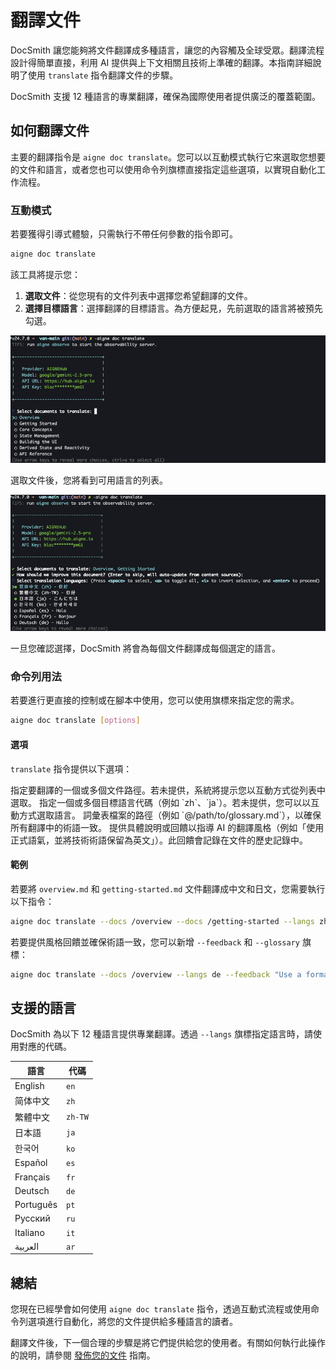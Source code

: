 # 翻譯文件

DocSmith 讓您能夠將文件翻譯成多種語言，讓您的內容觸及全球受眾。翻譯流程設計得簡單直接，利用 AI 提供與上下文相關且技術上準確的翻譯。本指南詳細說明了使用 `translate` 指令翻譯文件的步驟。

DocSmith 支援 12 種語言的專業翻譯，確保為國際使用者提供廣泛的覆蓋範圍。

## 如何翻譯文件

主要的翻譯指令是 `aigne doc translate`。您可以以互動模式執行它來選取您想要的文件和語言，或者您也可以使用命令列旗標直接指定這些選項，以實現自動化工作流程。

### 互動模式

若要獲得引導式體驗，只需執行不帶任何參數的指令即可。

```bash
aigne doc translate
```

該工具將提示您：
1.  **選取文件**：從您現有的文件列表中選擇您希望翻譯的文件。
2.  **選擇目標語言**：選擇翻譯的目標語言。為方便起見，先前選取的語言將被預先勾選。

![執行翻譯指令](../assets/screenshots/doc-translate.png)

選取文件後，您將看到可用語言的列表。

![選擇翻譯語言](../assets/screenshots/doc-translate-langs.png)

一旦您確認選擇，DocSmith 將會為每個文件翻譯成每個選定的語言。

### 命令列用法

若要進行更直接的控制或在腳本中使用，您可以使用旗標來指定您的需求。

```bash
aigne doc translate [options]
```

#### 選項

`translate` 指令提供以下選項：

<x-field-group>
  <x-field data-name="--docs" data-type="array" data-required="false">
    <x-field-desc markdown>指定要翻譯的一個或多個文件路徑。若未提供，系統將提示您以互動方式從列表中選取。</x-field-desc>
  </x-field>
  <x-field data-name="--langs" data-type="array" data-required="false">
    <x-field-desc markdown>指定一個或多個目標語言代碼（例如 `zh`、`ja`）。若未提供，您可以以互動方式選取語言。</x-field-desc>
  </x-field>
  <x-field data-name="--glossary" data-type="string" data-required="false">
    <x-field-desc markdown>詞彙表檔案的路徑（例如 `@/path/to/glossary.md`），以確保所有翻譯中的術語一致。</x-field-desc>
  </x-field>
  <x-field data-name="--feedback" data-type="string" data-required="false">
    <x-field-desc markdown>提供具體說明或回饋以指導 AI 的翻譯風格（例如「使用正式語氣，並將技術術語保留為英文」）。此回饋會記錄在文件的歷史記錄中。</x-field-desc>
  </x-field>
</x-field-group>

#### 範例

若要將 `overview.md` 和 `getting-started.md` 文件翻譯成中文和日文，您需要執行以下指令：

```bash
aigne doc translate --docs /overview --docs /getting-started --langs zh ja
```

若要提供風格回饋並確保術語一致，您可以新增 `--feedback` 和 `--glossary` 旗標：

```bash
aigne doc translate --docs /overview --langs de --feedback "Use a formal tone" --glossary @/path/to/glossary.md
```

## 支援的語言

DocSmith 為以下 12 種語言提供專業翻譯。透過 `--langs` 旗標指定語言時，請使用對應的代碼。

| 語言 | 代碼 |
|---|---|
| English | `en` |
| 简体中文 | `zh` |
| 繁體中文 | `zh-TW` |
| 日本語 | `ja` |
| 한국어 | `ko` |
| Español | `es` |
| Français | `fr` |
| Deutsch | `de` |
| Português | `pt` |
| Русский | `ru` |
| Italiano | `it` |
| العربية | `ar` |

## 總結

您現在已經學會如何使用 `aigne doc translate` 指令，透過互動式流程或使用命令列選項進行自動化，將您的文件提供給多種語言的讀者。

翻譯文件後，下一個合理的步驟是將它們提供給您的使用者。有關如何執行此操作的說明，請參閱 [發佈您的文件](./guides-publishing-your-docs.md) 指南。